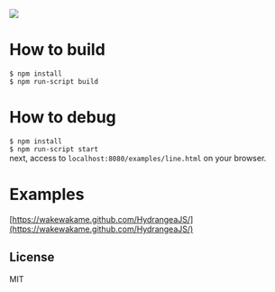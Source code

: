 ![](https://wakewakame.github.io/HydrangeaJS/logo.svg)  

# How to build  

`$ npm install`  
`$ npm run-script build`  

# How to debug  

`$ npm install`  
`$ npm run-script start`  
next, access to `localhost:8080/examples/line.html` on your browser.  

# Examples  
[https://wakewakame.github.com/HydrangeaJS/](https://wakewakame.github.com/HydrangeaJS/)  

## License
MIT
